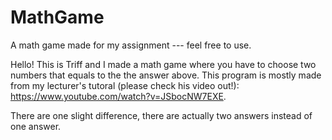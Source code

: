 # MathGame

A math game made for my assignment --- feel free to use.

Hello! This is Triff and I made a math game where you have to choose two numbers that equals to the the answer above.
This program is mostly made from my lecturer's tutoral (please check his video out!): https://www.youtube.com/watch?v=JSbocNW7EXE.

There are one slight difference, there are actually two answers instead of one answer.
